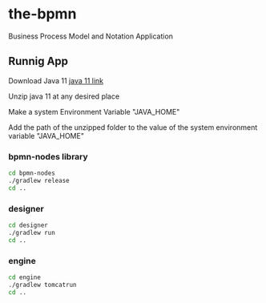 # the-bpmn

Business Process Model and Notation Application

## Runnig App

Download Java 11 [java 11 link](https://jdk.java.net/archive/)

Unzip java 11 at any desired place

Make a system Environment Variable "JAVA_HOME"

Add the path of the unzipped folder to the value of the system environment variable "JAVA_HOME"

### bpmn-nodes library

```sh
cd bpmn-nodes
./gradlew release
cd ..
```

### designer

```sh
cd designer
./gradlew run
cd ..
```

### engine

```sh
cd engine
./gradlew tomcatrun
cd ..
```
